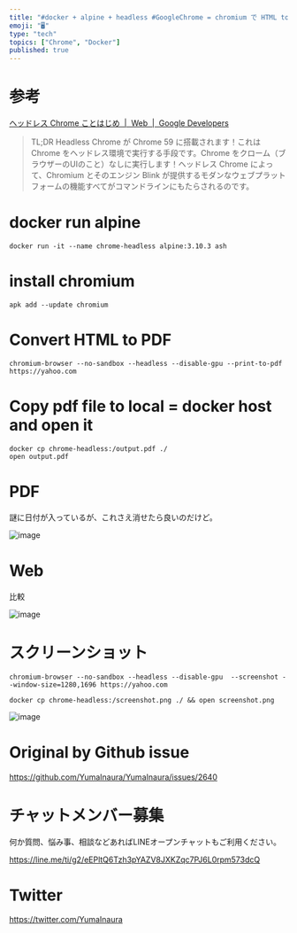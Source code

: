 ```yaml
---
title: "#docker + alpine + headless #GoogleChrome = chromium で HTML to PDF 変換 "
emoji: "🖥"
type: "tech"
topics: ["Chrome", "Docker"]
published: true
---
```



# 参考

[ヘッドレス Chrome ことはじめ  |  Web  |  Google Developers](https://developers.google.com/web/updates/2017/04/headless-chrome?hl=ja)

>TL;DR
>Headless Chrome が Chrome 59 に搭載されます！これは Chrome をヘッドレス環境で実行する手段です。Chrome をクローム（ブラウザーのUIのこと）なしに実行します！ヘッドレス Chrome によって、Chromium とそのエンジン Blink が提供するモダンなウェブプラットフォームの機能すべてがコマンドラインにもたらされるのです。

# docker run alpine

```
docker run -it --name chrome-headless alpine:3.10.3 ash
```

# install chromium


```
apk add --update chromium
```

# Convert HTML to PDF 

```
chromium-browser --no-sandbox --headless --disable-gpu --print-to-pdf https://yahoo.com
```

# Copy pdf file to local = docker host and open it

```
docker cp chrome-headless:/output.pdf ./
open output.pdf
```

# PDF

謎に日付が入っているが、これさえ消せたら良いのだけど。

![image](https://user-images.githubusercontent.com/13635059/67832471-1c612100-fb25-11e9-9001-adc67dc5c21b.png)

# Web

比較

![image](https://user-images.githubusercontent.com/13635059/67832976-aeb5f480-fb26-11e9-8b7e-e28afd040b1e.png)

# スクリーンショット

```
chromium-browser --no-sandbox --headless --disable-gpu  --screenshot --window-size=1280,1696 https://yahoo.com
```

```
docker cp chrome-headless:/screenshot.png ./ && open screenshot.png
```

![image](https://user-images.githubusercontent.com/13635059/67833252-7e228a80-fb27-11e9-85e6-ddfc96aeceb9.png)



# Original by Github issue

https://github.com/YumaInaura/YumaInaura/issues/2640








<!-- Update From Qiita API -->

# チャットメンバー募集


何か質問、悩み事、相談などあればLINEオープンチャットもご利用ください。

https://line.me/ti/g2/eEPltQ6Tzh3pYAZV8JXKZqc7PJ6L0rpm573dcQ





# Twitter


https://twitter.com/YumaInaura


<!-- Update From Qiita API -->


